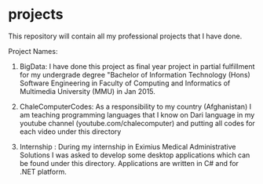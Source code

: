 # projects
This repository will contain all my professional projects that I have done.

Project Names:

1. BigData: I have done this project as final year project in partial 
fulfillment for my undergrade degree "Bachelor of Information Technology (Hons) Software Engineering
in Faculty of Computing and Informatics of Multimedia University (MMU) in Jan 2015.

2. ChaleComputerCodes: As a responsibility to my country (Afghanistan) I am teaching 
programming languages that I know on Dari language in my youtube channel
(youtube.com/chalecomputer) and putting all codes for each video under this directory

3. Internship : During my internship in Eximius Medical Administrative Solutions I was
asked to develop some desktop applications which can be found under this directory.
Applications are written in C# and for .NET platform.
